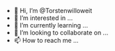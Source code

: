 - 👋 Hi, I’m @Torstenwilloweit
- 👀 I’m interested in ...
- 🌱 I’m currently learning ...
- 💞️ I’m looking to collaborate on ...
- 📫 How to reach me ...

<!---
Torstenwilloweit/Torstenwilloweit is a ✨ special ✨ repository because its `README.md` (this file) appears on your GitHub profile.
You can click the Preview link to take a look at your changes.
--->
